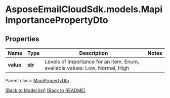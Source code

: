 # AsposeEmailCloudSdk.models.MapiImportancePropertyDto
## Properties
Name | Type | Description | Notes
------------ | ------------- | ------------- | -------------
**value** | **str** | Levels of importance for an item. Enum, available values: Low, Normal, High | 

 Parent class: [MapiPropertyDto](MapiPropertyDto.md)

[[Back to Model list]](Models.md) [[Back to README]](README.md)


